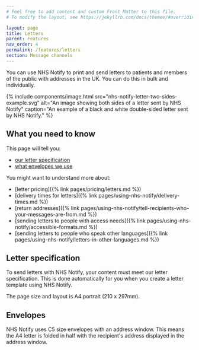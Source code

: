```yaml
---
# Feel free to add content and custom Front Matter to this file.
# To modify the layout, see https://jekyllrb.com/docs/themes/#overriding-theme-defaults

layout: page
title: Letters
parent: Features
nav_order: 4
permalink: /features/letters
section: Message channels
---
```


You can use NHS Notify to print and send letters to patients and members of the public with addresses in the UK. You can do this in bulk and individually.

{% include components/image.html
    src="nhs-notify-letter-two-sides-example.svg"
    alt="An image showing both sides of a letter sent by NHS Notify"
    caption="An example of a black and white double-sided letter sent by NHS Notify."
%}

## What you need to know

This page will tell you:

- [our letter specification](#letter-specification)<!-- markdownlint-disable-line -->
- [what envelopes we use](#envelopes)

You might want to understand more about:

- [letter pricing]({% link pages/pricing/letters.md %})
- [delivery times for letters]({% link pages/using-nhs-notify/delivery-times.md %})
- [return addresses]({% link pages/using-nhs-notify/tell-recipients-who-your-messages-are-from.md %})
- [sending letters to people with access needs]({% link pages/using-nhs-notify/accessible-formats.md %})
- [sending letters to people who speak other languages]({% link pages/using-nhs-notify/letters-in-other-languages.md %})

## Letter specification

To send letters with NHS Notify, your content must meet our letter specification. This is done automatically for you when you create a letter template using NHS Notify.

The page size and layout is A4 portrait (210 x 297mm).

## Envelopes

NHS Notify uses C5 size envelopes with an address window. This means the A4 letter is folded in half with the recipient's address displayed in the address window.
